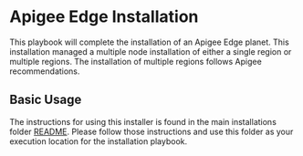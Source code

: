 # Apigee Edge Installation

This playbook will complete the installation of an Apigee Edge planet. This installation managed a multiple node 
installation of either a single region or multiple regions. The installation of multiple regions follows Apigee 
recommendations.  

## Basic Usage

The instructions for using this installer is found in the main installations folder [README](../README.md). Please follow
those instructions and use this folder as your execution location for the installation playbook.